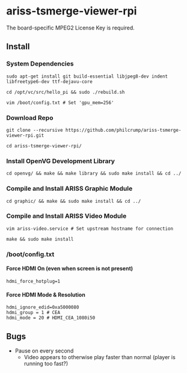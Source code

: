# ariss-tsmerge-viewer-rpi

The board-specific MPEG2 License Key is required.

## Install

### System Dependencies

```
sudo apt-get install git build-essential libjpeg8-dev indent libfreetype6-dev ttf-dejavu-core

cd /opt/vc/src/hello_pi && sudo ./rebuild.sh

vim /boot/config.txt # Set 'gpu_mem=256'
```

### Download Repo

```
git clone --recursive https://github.com/philcrump/ariss-tsmerge-viewer-rpi.git

cd ariss-tsmerge-viewer-rpi/
```

### Install OpenVG Development Library

```
cd openvg/ && make && make library && sudo make install && cd ../
```

### Compile and Install ARISS Graphic Module

```
cd graphic/ && make && sudo make install && cd ../
```

### Compile and Install ARISS Video Module

```
vim ariss-video.service # Set upstream hostname for connection

make && sudo make install
```

### /boot/config.txt

#### Force HDMI On (even when screen is not present)

```
hdmi_force_hotplug=1
```

#### Force HDMI Mode & Resolution

```
hdmi_ignore_edid=0xa5000080
hdmi_group = 1 # CEA
hdmi_mode = 20 # HDMI_CEA_1080i50
```

## Bugs

* Pause on every second
  * Video appears to otherwise play faster than normal (player is running too fast?)
